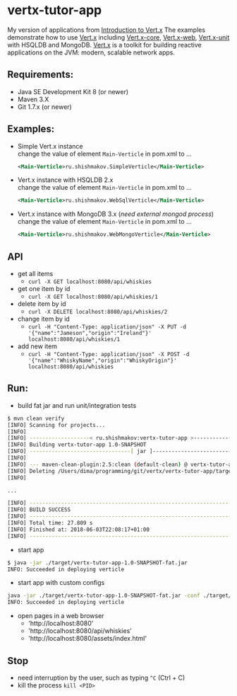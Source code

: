 vertx-tutor-app
=======

My version of applications from [Introduction to Vert.x](https://vertx.io/blog/posts/introduction-to-vertx.html)
The examples demonstrate how to use [Vert.x](https://vertx.io) including [Vert.x-core](https://github.com/eclipse/vert.x), [Vert.x-web](https://github.com/vert-x3/vertx-web), [Vert.x-unit](https://github.com/vert-x3/vertx-unit) with HSQLDB and MongoDB.
[Vert.x](https://vertx.io) is a toolkit for building reactive applications on the JVM: modern, scalable network apps.

## Requirements:
  * Java SE Development Kit 8 (or newer)  
  * Maven 3.X
  * Git 1.7.x (or newer) 


## Examples:
 * Simple Vert.x instance<br/>
   change the value of element `Main-Verticle` in pom.xml to ...
   ```xml
   <Main-Verticle>ru.shishmakov.SimpleVerticle</Main-Verticle>
   ```

 * Vert.x instance with HSQLDB 2.x<br/>
   change the value of element `Main-Verticle` in pom.xml to ...
   ```xml
   <Main-Verticle>ru.shishmakov.WebSqlVerticle</Main-Verticle>
   ```

 * Vert.x instance with MongoDB 3.x (*need external mongod process*)<br/>
   change the value of element `Main-Verticle` in pom.xml to ...
   ```xml
   <Main-Verticle>ru.shishmakov.WebMongoVerticle</Main-Verticle>
   ```


## API
 * get all items 
    - `curl -X GET localhost:8080/api/whiskies`
 * get one item by id 
    - `curl -X GET localhost:8080/api/whiskies/1`
 * delete item by id 
    - `curl -X DELETE localhost:8080/api/whiskies/2`
 * change item by id 
    - `curl -H "Content-Type: application/json" -X PUT -d '{"name":"Jameson","origin":"Ireland"}' localhost:8080/api/whiskies/1`
 * add new item 
    - `curl -H "Content-Type: application/json" -X POST -d '{"name":"WhiskyName","origin":"WhiskyOrigin"}' localhost:8080/api/whiskies`
 

## Run:
 * build fat jar and run unit/integration tests
```bash
$ mvn clean verify
[INFO] Scanning for projects...
[INFO]
[INFO] -------------------< ru.shishmakov:vertx-tutor-app >--------------------
[INFO] Building vertx-tutor-app 1.0-SNAPSHOT
[INFO] --------------------------------[ jar ]---------------------------------
[INFO]
[INFO] --- maven-clean-plugin:2.5:clean (default-clean) @ vertx-tutor-app ---
[INFO] Deleting /Users/dima/programming/git/vertx/vertx-tutor-app/target
[INFO]

...

[INFO] ------------------------------------------------------------------------
[INFO] BUILD SUCCESS
[INFO] ------------------------------------------------------------------------
[INFO] Total time: 27.809 s
[INFO] Finished at: 2018-06-03T22:08:17+01:00
[INFO] ------------------------------------------------------------------------
```

 * start app
```bash
$ java -jar ./target/vertx-tutor-app-1.0-SNAPSHOT-fat.jar
INFO: Succeeded in deploying verticle
```

 * start app with custom configs
```bash
java -jar ./target/vertx-tutor-app-1.0-SNAPSHOT-fat.jar -conf ./target/classes/application-conf.json
INFO: Succeeded in deploying verticle
```

 * open pages in a web browser
     - 'http://localhost:8080'
     - 'http://localhost:8080/api/whiskies'
     - 'http://localhost:8080/assets/index.html'

## Stop
 * need interruption by the user, such as typing `^C` (Ctrl + C)
 * kill the process `kill <PID>`
